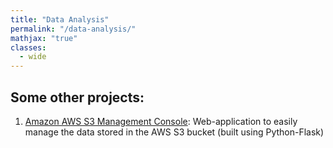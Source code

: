 ```yaml
---
title: "Data Analysis"
permalink: "/data-analysis/"
mathjax: "true"
classes:
  - wide
---
```

<h2>Some other projects:</h2>
<ol>
<li><a href="https://github.com/earthinversion/aws-s3-management">Amazon AWS S3 Management Console</a>: Web-application to easily manage the data stored in the AWS S3 bucket (built using Python-Flask)</li>
</ol>

